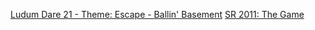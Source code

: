 [Ludum Dare 21 - Theme: Escape - Ballin' Basement](http://hayfield.github.com/ludum-dare/21/webplayer/WebPlayer.html)
[SR 2011: The Game](http://hayfield.github.com/student-robotics/2011/game/game.html)
